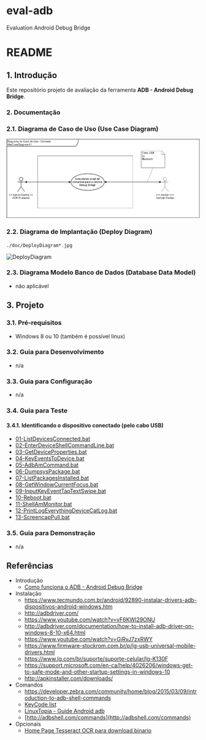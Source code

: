 # eval-adb
Evaluation Android Debug Bridge

# README #

## 1. Introdução ##

Este repositório projeto de avaliação da ferramenta **ADB - Android Debug Bridge**. 

### 2. Documentação ###

### 2.1. Diagrama de Caso de Uso (Use Case Diagram) ###

![UseCaseDiagram](https://github.com/josemarsilva/eval-adb/blob/master/doc/UseCaseDiagram-01.png) 


### 2.2. Diagrama de Implantação (Deploy Diagram) ###

```image-file
./doc/DeployDiagram*.jpg
```
![DeployDiagram](https://github.com/josemarsilva/eval-adb/blob/master/doc/images/DeployDiagram-01.png) 


### 2.3. Diagrama Modelo Banco de Dados (Database Data Model) ###

* não aplicável

## 3. Projeto ##

### 3.1. Pré-requisitos ###

* Windows 8 ou 10 (também é possível linux)


### 3.2. Guia para Desenvolvimento ###

* n/a


### 3.3. Guia para Configuração ###

* n/a


### 3.4. Guia para Teste ###

#### 3.4.1. Identificando o dispositivo conectado (pelo cabo USB)

* [01-ListDevicesConnected.bat](01-ListDevicesConnected.bat)
* [02-EnterDeviceShellCommandLine.bat](02-EnterDeviceShellCommandLine.bat)
* [03-GetDeviceProperties.bat](03-GetDeviceProperties.bat)
* [04-KeyEventsToDevice.bat](04-KeyEventsToDevice.bat)
* [05-AdbAmCommand.bat](05-AdbAmCommand.bat)
* [06-DumpsysPackage.bat](06-DumpsysPackage.bat)
* [07-ListPackagesInstalled.bat](07-ListPackagesInstalled.bat)
* [08-GetWindowCurrentFocus.bat](08-GetWindowCurrentFocus.bat)
* [09-InputKeyEventTapTextSwipe.bat](09-InputKeyEventTapTextSwipe.bat)
* [10-Reboot.bat](10-Reboot.bat)
* [11-ShellAmMonitor.bat](11-ShellAmMonitor.bat)
* [12-PrintLogEverythingDeviceCatLog.bat](12-PrintLogEverythingDeviceCatLog.bat)
* [13-ScreencapPull.bat](13-ScreencapPull.bat)


### 3.5. Guia para Demonstração ###

* n/a

## Referências ##

* Introdução
  * [Como funciona o ADB - Android Debug Bridge](https://developer.android.com/studio/command-line/)
* Instalação
  * https://www.tecmundo.com.br/android/92890-instalar-drivers-adb-dispositivos-android-windows.htm
  * http://adbdriver.com/
  * https://www.youtube.com/watch?v=vF6KWI29ONU
  * http://adbdriver.com/documentation/how-to-install-adb-driver-on-windows-8-10-x64.html
  * https://www.youtube.com/watch?v=GjRvJ7zxRWY
  * https://www.firmware-stockrom.com.br/p/lg-usb-universal-mobile-drivers.html
  * https://www.lg.com/br/suporte/suporte-celular/lg-K130F
  * https://support.microsoft.com/en-ca/help/4026206/windows-get-to-safe-mode-and-other-startup-settings-in-windows-10
  * http://apkinstaller.com/downloads/
* Comandos
  * https://developer.zebra.com/community/home/blog/2015/03/09/introduction-to-adb-shell-commands
  * [KeyCode list](https://stackoverflow.com/questions/7789826/adb-shell-input-events)
  * [LinuxTopia - Guide Android adb](https://www.linuxtopia.org/online_books/android/devguide/guide/developing/tools/android_adb_shellcommands.html)
  * [http://adbshell.com/commands](http://adbshell.com/commands)
* Opcionais
  * [Home Page Tesseract OCR para download binario](https://github.com/UB-Mannheim/tesseract/wiki)
